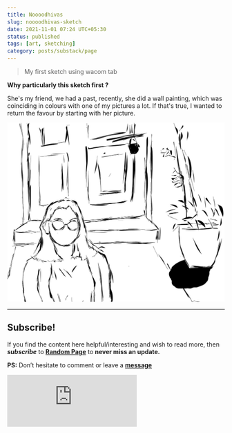 ```yaml
---
title: Noooodhivas
slug: noooodhivas-sketch
date: 2021-11-01 07:24 UTC+05:30
status: published
tags: [art, sketching]
category: posts/substack/page
---
```


> My first sketch using wacom tab

**Why particularly this sketch first ?**

She's my friend, we had a past, recently, she did a wall painting, which was coinciding in 
colours with one of my pictures a lot. If that's true, I wanted to return the favour by starting with her picture.

![](/images/Noooodhivas.jpg)

---
## Subscribe!
If you find the content here helpful/interesting and wish to read more, then _**subscribe**_ to [**Random Page**](https://randompage8.substack.com/) to **never miss an update.**

**PS:** Don’t hesitate to comment or leave a **[message](https://twitter.com/jeanbourgain8)**
<div class="row">
	<iframe src="https://randompage8.substack.com/embed" max-width="480" height="120" frameborder="0" scrolling="no" class="centred"></iframe>
	<br>
</div>
